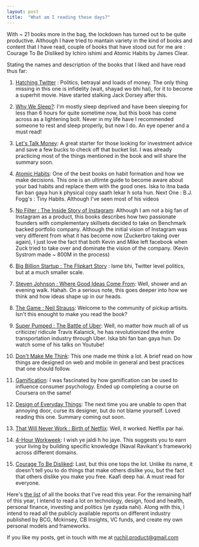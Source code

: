 ```yaml
---
layout: post
title:  "What am I reading these days?"
---
```


With ~ 21 books more in the bag, the lockdown has turned out to be quite productive. Although I have tried to mantain variety in the kind of books and content that I have read, couple of books that have stood out for me are : Courage To Be Disliked by Ichiro ishimi and Atomic Habits by James Clear. 

Stating the names and description of the books that I liked and have read thus far: 

1. [Hatching Twitter][jekyll-twitter] : Politics, betrayal and loads of money. The only thing missing in 
   this one is infidelity (wait, shayad wo bhi hai), for it to become a superhit movie. Have started stalking Jack Dorsey after this. 

2. [Why We Sleep?][jekyll-sleep]: I'm mostly sleep deprived and have been sleeping for less than 6 hours 
   for quite sometime now, but this book has come across as a  lightening bolt. Never in my life have I recommended someone to rest and sleep properly, but now I do. An eye opener and a must read! 

3. [Let's Talk Money][jekyll-money]: A great starter for those looking for investment advice and save a 
   few bucks to check off that bucket list. I was already practicing most of the things mentioned in the book and will share the summary soon.

4. [Atomic Habits][jekyll-habits]: One of the best books on habit formation and how we make decisions. 
   This one is an ultimte guide to become aware about your bad habits and replace them with the good ones. Iska to itna bada fan ban gaya hun k physical copy saath lekar h sota hun. 
   Next One : B.J. Fogg's : Tiny Habits. Although I've seen most of his videos

5. [No Filter : The Inside Story of Instagram][jekyll-instagram]: Although I am not a big fan of Instagram 
   as a product, this books describes how two passionate founders with complementary skillsets decided to 
   take on Benchmark backed portfolio company. Although the initial vision of Instagram was very different from what it has become now (Zuckerbro taking over again), I just love the fact that both Kevin and Mike left facebook when Zuck tried to take over and dominate the vision of the company. (Kevin Systrom made ~ 800M in the process)

6. [Big Billion Startup : The Flipkart Story][jekyll-Flipkart] : Isme bhi, Twitter level politics, but at 
   a much smaller scale.

7. [Steven Johnson : Where Good Ideas Come From][jekyll-Good]: Well, shower and an evening walk. Hahah. On 
   a serious note, this goes deeper into how we think and how ideas shape up in our heads. 

8. [The Game : Neil Strauss][jekyll-Niel-Strauss]: Welcome to the community of pickup artisits. Isn't 
   this enought to make you read the book? 

9. [Super Pumped : The Battle of Uber][jekyll-Uber]: Well, no matter how much all of us criticize/
   ridicule Travis Kalanick, he has revolutionized the entire transportation industry through Uber. Iska bhi fan ban gaya hun. Do watch some of his talks on Youtube!

10. [Don't Make Me Think][jekyll-think]: This one made me think a lot. A brief read on how things are 
    designed on web and mobile in general and best practices that one should follow.

11. [Gamification][jekyll-gamification]: I was fascinated by how gamification can be used to 
    influence consumer psychology. Ended up completing a course on Coursera on the same!

12. [Design of Everyday Things][jekyll-design]: The next time you are unable to open that annoying door, 
    curse its designer, but do not blame yourself. Loved reading this one. Summary coming out soon. 

13. [That Will Never Work : Birth of Netflix][jekyll-Netflix]: Well, it worked. Netflix par hai.

14. [4-Hour Workweek][jekyll-4 Hour]: I wish ye jaldi h ho jaye. This suggests you to earn your living by 
     building specific knowledge (Naval Ravikant's framework) across different domains. 

15. [Courage To Be Disliked][jekyll-courage]: Last, but this one tops the lot. Unlike its name, it doesn't 
     tell you to do things that make others dislike you, but the fact that others dislike you make you free. Kaafi deep hai. A must read for everyone. 

Here's [the list][jekyll-list] of all the books that I've read this year. For the remaining half of this year, I intend to read a lot on technology, design, food and health, personal finance, investing and politics (ye zyada nahi). Along with this, I intend to read all the publicly available reports on different industry published by BCG, Mckinsey, CB Insights, VC funds, and create my own personal models and frameworks. 


[jekyll-twitter]: https://www.goodreads.com/book/show/18656827-hatching-twitter
[jekyll-sleep]: https://www.goodreads.com/book/show/34466963-why-we-sleep
[jekyll-money]: https://www.goodreads.com/book/show/40499078-let-s-talk-money
[jekyll-habits]: https://www.goodreads.com/book/show/40121378-atomic-habits
[jekyll-instagram]: https://www.goodreads.com/book/show/50772888-no-filter
[jekyll-Flipkart]: https://www.goodreads.com/book/show/52346729-big-billion-startup
[jekyll-Good]: https://www.goodreads.com/book/show/8034188-where-good-ideas-come-from
[jekyll-Niel-Strauss]: https://www.goodreads.com/book/show/900.The_Game
[jekyll-Uber]: https://www.goodreads.com/book/show/44573628-super-pumped
[jekyll-think]: https://www.goodreads.com/book/show/18197267-don-t-make-me-think-revisited
[jekyll-gamification]:https://www.goodreads.com/book/show/25416321-actionable-gamification
[jekyll-design]: https://www.goodreads.com/book/show/840.The_Design_of_Everyday_Things?ac=1&from_search=true&qid=lZCtNNKZy6&rank=1
[jekyll-Netflix]: https://www.goodreads.com/book/show/44428950-that-will-never-work
[jekyll-4 Hour]: https://www.goodreads.com/book/show/368593.The_4_Hour_Workweek
[jekyll-courage]: https://www.goodreads.com/book/show/43306206-the-courage-to-be-disliked
[jekyll-list]: https://www.goodreads.com/user/show/54195959-ruchil


If you like my posts, get in touch with me at ruchil.product@gmail.com 


























